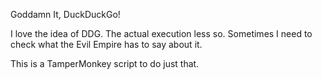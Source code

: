 Goddamn It, DuckDuckGo!

I love the idea of DDG. The actual execution less so.
Sometimes I need to check what the Evil Empire has to say about it.

This is a TamperMonkey script to do just that.

